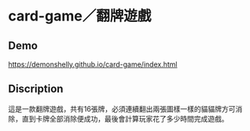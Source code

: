 # card-game／翻牌遊戲
## Demo
https://demonshelly.github.io/card-game/index.html

## Discription
這是一款翻牌遊戲，共有16張牌，必須連續翻出兩張圖樣一樣的貓貓牌方可消除，直到卡牌全部消除便成功，最後會計算玩家花了多少時間完成遊戲。

